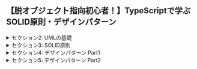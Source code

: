 ## 【脱オブジェクト指向初心者！】TypeScriptで学ぶSOLID原則・デザインパターン


<details>
<summary> セクション2: UMLの基礎 </summary>

| NO | 内容 |
| ---- | ---- |
| 5. | UMLの概要 |
| 6. | クラス図 |
| 7. | 【演習】クラス図をTypeScriptで実装 |
| 8. | シーケンス図 |
| 9. | 【参考】UMLを描くための無料ツールの紹介 |
| 10. | ソースコード |

</details>

<details>
<summary> セクション3: SOLID原則 </summary>

| NO | 内容 |
| ---- | ---- |
| 11. | SOLID原則の概要 |
| 12. | 単一責任の原則【講義】 |
| 13. | 単一責任の原則 【コーディング Part1】 |
| 14. | 単一責任の原則【コーディング Part2】 |
| 15. | オープンクローズドの原則【講義】 |
| 16. | オープンクローズドの原則【コーディング Part1】 |
| 17. | オープンクローズドの原則【コーディング Part2】 |
| 18. | リスコフの置換原則【講義】 |
| 19. | リスコフの置換原則【コーディング Part1】 |
| 20. | リスコフの置換原則【コーディング Part2】 |
| 21. | インターフェース分離の原則【講義】 |
| 22. | インターフェース分離の原則【コーディング Part1】 |
| 23. | インターフェース分離の原則【コーディング Part2】 |
| 24. | 依存性逆転の原則【講義】 |
| 25. | 依存性逆転の原則【コーディング Part1】 |
| 26. | 依存性逆転の原則【コーディング Part2】 |
| 27. | ソースコードとリンク |
</details>
<details>
<summary> セクション4: デザインパターン Part1 </summary>

| NO | 内容 |
| ---- | ---- |
| 28. | デザインパターンの概要 |
| 29. | TemplateMethod【講義】 |
| 30. | Template Method【コーディング】 |
| 31. | Singleton【講義】 |
| 32. | Singleton【コーディング】 |
| 33. | Adapter【講義】 |
| 34. | Adapter【コーディング Part1】 |
| 35. | Adapter【コーディング Part2】 |
| 36. | Iterator【講義】 |
| 37. | Iterator【コーディング】 |
| 38. | Factory Method【講義】 |
| 39. | Factory Method【コーディング】 |
| 40. | Facade【講義】 |
| 41. | Facade【コーディング】 |
| 42. | ソースコード |
</details>

<details>
<summary> セクション5: デザインパターン Part2 </summary>

| NO | 内容 |
| ---- | ---- |
| 43. | Prototype【講義】 |
| 44. | Prototype【コーディング】 |
| 45. | Builder【講義】 |
| 46. | Builder【コーディング】 |
| 47. | Abstract Factory【講義】 |
| 48. | Abstract Factory【コーディング】 |
| 49. | Strategy【講義】 |
| 50. | Strategy【コーディング】 |
| 51. | State【講義】 |
| 52. | State【コーディング】 |
| 53. | Chain of Responsibility【講義】 |
| 54. | Chain of Responsibility【コーディング】 |
| 55. | Composite【講義】 |
| 56. | Composite【コーディング】 |
<!-- | 57. | Decorator【講義】 |
| 58. | Decorator【コーディング】 |
| 59. | Proxy【講義】 |
| 60. | Proxy【コーディング】 |
| 61. | Bridge【講義】 |
| 62. | Bridge【コーディング】 |
| 63. | ソースコード | -->

</details>
